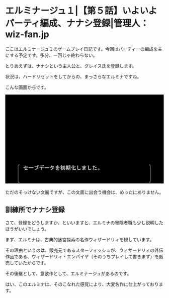 

# エルミナージュ１|【第５話】いよいよパーティ編成、ナナシ登録|管理人：wiz-fan.jp

ここはエルミナージュ１のゲームプレイ日記です。今回はパーティーの編成を主にする予定です。多分、一回じゃ終わらない。

とりあえずは、ナナシという主人公と、グレイス氏を登録します。

状況は、ハードリセットをしてからの、まっさらなエルミナですね。

こんな画面からです。

![エルミナージュ１のセーブデータを初期化しましたという珍しいメッセージ](https://raw.githubusercontent.com/hashsan/i/main/20240518_212714.jpg)

ただのそっけない文面ですが、この文面に出会う機会は、めったにありません。

## 訓練所でナナシ登録

さて、登録をどうしますか、といいますと、エルミナの冒険者職も少し説明したほうがいいでしょう。

まず、エルミナは、古典的迷宮探索の名作ウィザードリィを模しています。

その理由というのは、販売元であるスターフィッシュが、ウィザードリィの外伝作品である、ウィザードリィ・エンパイヤ（そのうちプレイして書きます）を販売していたからです。

その後継として、意欲作として、エルミナージュがあるのです。

はい、このエルミナは、そのこなれた感覚により、大変名作に仕上がっております。
